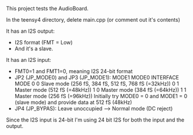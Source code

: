 This project tests the AudioBoard.

In the teensy4 directory, delete main.cpp (or comment out it's contents)

It has an I2S output:
- I2S format (FMT = Low)
- And it's a slave.

It has an I2S input:
- FMT0=1 and FMT1=0, meaning I2S 24-bit format
- JP2 (JP_MODE0) and JP3 (JP_MODE1):
    MODE1 MODE0 INTERFACE MODE
    0     0     Slave mode (256 fS, 384 fS, 512 fS, 768 fS (=32kHz))
    0     1     Master mode (512 fS (=48kHz))
    1     0     Master mode (384 fS (=64kHz))
    1     1     Master mode (256 fS (=96kHz))
   Initially try MODE0 = 0 and MODE1 = 0 (slave mode) and provide data at 512 fS (48kHz)
- JP4 (JP_BYPAS): Leave unoccupied --> Normal mode (DC reject)

Since the I2S input is 24-bit I'm using 24 bit I2S for both the input and the
output.
